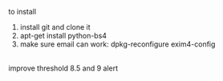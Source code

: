 to install<br>
1. install git and clone it<br>
2. apt-get install python-bs4<br>
3. make sure email can work: dpkg-reconfigure exim4-config<br>
<br>
improve threshold 8.5 and 9 alert
